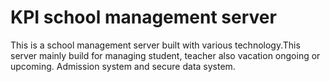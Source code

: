 # KPI school management server

This is a school management server built with various technology.This server mainly build for managing student, teacher also vacation ongoing or upcoming. Admission system and secure data system. 